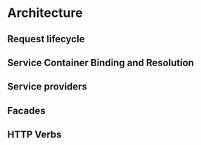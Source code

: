 # Architecture
## Request lifecycle
## Service Container Binding and Resolution
## Service providers
## Facades
## HTTP Verbs
